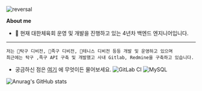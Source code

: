 ![reversal](https://capsule-render.vercel.app/api?type=wave&color=auto&fontColor=216aff&height=200&text=Hello%20My%20Repositiry!)

**About me**  
 - 🔭 현재 대한체육회 운영 및 개발을 진행하고 있는 4년차 백엔드 엔지니어입니다.  
---

    저는 🏓탁구 디비전, 🏐족구 디비전, 🎾테니스 디비전 등등 개발 및 운영하고 있으며
    최근에는 탁구 ,족구 API 구축 및 개발했고 사내 Gitlab, Redmine을 구축하고 있습니다.

   
 - 궁금하신 점은 [여기](https://github.com/eunsoo8606/eunsoo8606/issues) 에 무엇이든 물어보세요.
![GitLab CI](https://img.shields.io/badge/gitlab%20ci-%23181717.svg?style=for-the-badge&logo=gitlab&logoColor=white) ![MySQL](https://img.shields.io/badge/mysql-%2300f.svg?style=for-the-badge&logo=mysql&logoColor=white)

![Anurag's GitHub stats](https://github-readme-stats.vercel.app/api?username=anuraghazra&show_icons=true&theme=transparent)


